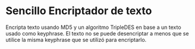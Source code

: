 # Sencillo Encriptador de texto
Encripta texto usando MD5 y un algoritmo TripleDES en base a un texto usado como keyphrase.
El texto no se puede desencriptar a menos que se utilice la misma keyphrase que se utilizó para encriptarlo.
